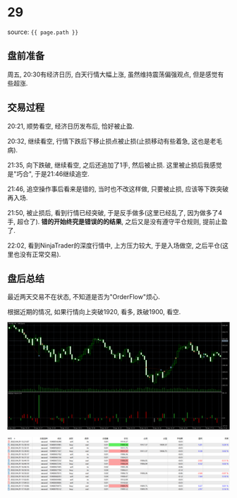 # 29

source: `{{ page.path }}`

## 盘前准备

周五, 20:30有经济日历, 白天行情大幅上涨, 虽然维持震荡偏强观点, 但是感觉有些超涨.

## 交易过程

20:21, 顺势看空, 经济日历发布后, 恰好被止盈.

20:32, 继续看空, 行情下跌后下移止损点被止损(止损移动有些着急, 这也是老毛病).

21:35, 向下跌破, 继续看空, 之后还追加了1手, 然后被止损. 这里被止损后我感觉是"巧合", 于是21:46继续追空.

21:46, 追空操作事后看来是错的, 当时也不改这样做, 只要被止损, 应该等下跌突破再入场.

21:50, 被止损后, 看到行情已经突破, 于是反手做多(这里已经乱了, 因为做多了4手, 超仓了). **错的开始终究是错误的的结果**, 之后又是没有遵守平仓规则, 提前止盈了.

22:02, 看到NinjaTrader的深度行情中, 上方压力较大, 于是入场做空, 之后平仓(这里也没有正常交易).

## 盘后总结

最近两天交易不在状态, 不知道是否为"OrderFlow"烦心.

根据近期的情况, 如果行情向上突破1920, 看多, 跌破1900, 看空.

![](../../../assets/images/QuotationRecord/20220429_1.png)

![](../../../assets/images/QuotationRecord/20220429_2.png)